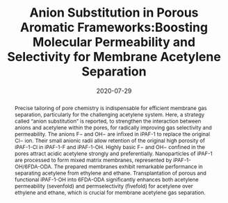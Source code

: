 ---
title: "Anion Substitution in Porous Aromatic Frameworks:Boosting  Molecular Permeability and Selectivity for Membrane Acetylene Separation"
authors:
- Panpan Zhang
- Xiaoqin Zou
- Jian Song
- Yuyang Tian
- You-Liang Zhu
- Guangli Yu
- Ye Yuan
- Guangshan Zhu
date: "2020-07-29"
doi: "10.1002/adma.201907449"
publication_types: ["期刊文章"]
publication: "Advanced Materials"
abstract: "
<!--more-->
Precise tailoring of pore chemistry is indispensable for  efficient membrane gas separation, particularly for the challenging  acetylene system. Here, a strategy called “anion substitution” is  reported, to strengthen the interaction between anions and acetylene  within the pores, for radically improving gas selectivity and  permeability. The anions F− and OH− are infixed in iPAF-1 to replace the  original Cl− ion. Their small anionic radii allow retention of the  original high porosity of iPAF-1-Cl in iPAF-1-F and iPAF-1-OH. Highly  basic F− and OH− confined in the pores attract acidic acetylene strongly  and preferentially. Nanoparticles of iPAF-1 are processed to form mixed  matrix membranes, represented by iPAF-1-OH/6FDA-ODA. The prepared  membranes exhibit remarkable performance in separating acetylene from  ethylene and ethane. Transplantation of porous and functional iPAF-1-OH  into 6FDA-ODA significantly enhances both acetylene permeability  (sevenfold) and permselectivity (fivefold) for acetylene over ethylene  and ethane, which is crucial for membrane acetylene gas separation."
url_pdf: "https://onlinelibrary.wiley.com/doi/abs/10.1002/adma.201907449"
---